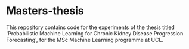 # Masters-thesis
This repository contains code for the experiments of the thesis titled 'Probabilistic Machine Learning for Chronic
Kidney Disease Progression Forecasting', for the MSc Machine Learning programme at UCL. 
